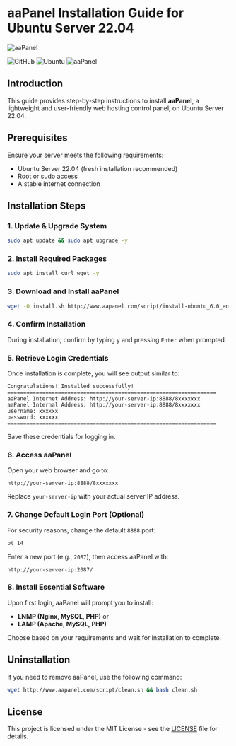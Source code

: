 # aaPanel Installation Guide for Ubuntu Server 22.04

![aaPanel](https://www.aapanel.com/static/images/bt_logo.png)

![GitHub](https://img.shields.io/github/license/your-repo/your-project)
![Ubuntu](https://img.shields.io/badge/Ubuntu-22.04-orange)
![aaPanel](https://img.shields.io/badge/aaPanel-Latest-brightgreen)

## Introduction
This guide provides step-by-step instructions to install **aaPanel**, a lightweight and user-friendly web hosting control panel, on Ubuntu Server 22.04.

## Prerequisites
Ensure your server meets the following requirements:
- Ubuntu Server 22.04 (fresh installation recommended)
- Root or sudo access
- A stable internet connection

## Installation Steps

### 1. Update & Upgrade System
```bash
sudo apt update && sudo apt upgrade -y
```

### 2. Install Required Packages
```bash
sudo apt install curl wget -y
```

### 3. Download and Install aaPanel
```bash
wget -O install.sh http://www.aapanel.com/script/install-ubuntu_6.0_en.sh && sudo bash install.sh
```

### 4. Confirm Installation
During installation, confirm by typing `y` and pressing `Enter` when prompted.

### 5. Retrieve Login Credentials
Once installation is complete, you will see output similar to:
```
Congratulations! Installed successfully!
==================================================================
aaPanel Internet Address: http://your-server-ip:8888/8xxxxxxx
aaPanel Internal Address: http://your-server-ip:8888/8xxxxxxx
username: xxxxxx
password: xxxxxx
==================================================================
```
Save these credentials for logging in.

### 6. Access aaPanel
Open your web browser and go to:
```
http://your-server-ip:8888/8xxxxxxx
```
Replace `your-server-ip` with your actual server IP address.

### 7. Change Default Login Port (Optional)
For security reasons, change the default `8888` port:
```bash
bt 14
```
Enter a new port (e.g., `2087`), then access aaPanel with:
```
http://your-server-ip:2087/
```

### 8. Install Essential Software
Upon first login, aaPanel will prompt you to install:
- **LNMP (Nginx, MySQL, PHP)** or
- **LAMP (Apache, MySQL, PHP)**

Choose based on your requirements and wait for installation to complete.

## Uninstallation
If you need to remove aaPanel, use the following command:
```bash
wget http://www.aapanel.com/script/clean.sh && bash clean.sh
```

## License
This project is licensed under the MIT License - see the [LICENSE](LICENSE) file for details.

